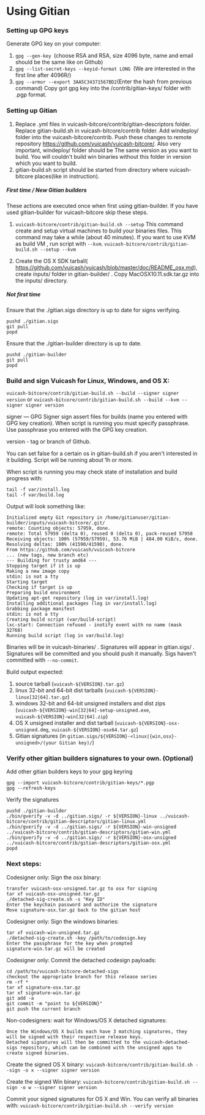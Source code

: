 Using Gitian
====================
### Setting up GPG keys
Generate GPG key on your computer:
1. ```gpg --gen-key ```(choose RSA and RSA, size 4096 byte, name and email should be the same like on Github)
2. ```gpg --list-secret-keys --keyid-format LONG ```(We are interested in the first line after 4096R/)
3. ```gpg --armor --export 3AA5C34371567BD2```(Enter the hash from previous command)
Copy got gpg key into the /contrib/gitian-keys/ folder with .pgp format.
### Setting up Gitian
1. Replace .yml files in vuicash-bitcore/contrib/gitian-descriptors folder. Replace gitian-build.sh in vuicash-bitcore/contrib folder. Add windeploy/ folder into the vuicash-bitcore/contrib. Push these changes to remote repository https://github.com/vuicash/vuicash-bitcore/. Also very important, windeploy/ folder should be The same version as you want to build. You will couldn't build win binaries without this folder in version which you want to build.
2. gitian-build.sh script should be started from directory where vuicash-bitcore places(like in instruction).
##### First time / New Gitian builders
These actions are executed once when first using gitian-builder. If you have used gitian-builder for vuicash-bitcore skip these steps.
1. ```vuicash-bitcore/contrib/gitian-build.sh --setup``` This command create and setup virtual machines to build your binaries files. This command may take a while (about 40 minutes). If you want to use KVM as build VM , run script with ```--kvm```.
    ```vuicash-bitcore/contrib/gitian-build.sh --setup --kvm```

2. Create the OS X SDK tarball( https://github.com/vuicash/vuicash/blob/master/doc/README_osx.md), create inputs/ folder in gitian-builder/ . Copy MacOSX10.11.sdk.tar.gz into the inputs/ directory.
##### Not first time
Ensure that the ./gitian.sigs directory is up to date for signs verifying.

    pushd ./gitian.sigs
    git pull
    popd

Ensure that the ./gitian-builder directory is up to date.

    pushd ./gitian-builder
    git pull
    popd

### Build and sign Vuicash for Linux, Windows, and OS X:

  ```vuicash-bitcore/contrib/gitian-build.sh --build --signer signer version``` or
  ```vuicash-bitcore/contrib/gitian-build.sh --build --kvm --signer signer version```

signer — GPG Signer sign assert files for builds (name you entered with GPG key creation). When script is running you must specify passphrase. Use passphrase you entered with the GPG key creation.

version - tag or branch of Github.

You can set false for a certain os in gitian-build.sh if you aren't interested in it building.
Script will be running about 1h or more.

When script is running you may check state of installation and build progress with:

    tail -f var/install.log
    tail -f var/build.log

Output will look something like:

    Initialized empty Git repository in /home/gitianuser/gitian-builder/inputs/vuicash-bitcore/.git/
    remote: Counting objects: 57959, done.
    remote: Total 57959 (delta 0), reused 0 (delta 0), pack-reused 57958
    Receiving objects: 100% (57959/57959), 53.76 MiB | 484.00 KiB/s, done.
    Resolving deltas: 100% (41590/41590), done.
    From https://github.com/vuicash/vuicash-bitcore
    ... (new tags, new branch etc)
    --- Building for trusty amd64 ---
    Stopping target if it is up
    Making a new image copy
    stdin: is not a tty
    Starting target
    Checking if target is up
    Preparing build environment
    Updating apt-get repository (log in var/install.log)
    Installing additional packages (log in var/install.log)
    Grabbing package manifest
    stdin: is not a tty
    Creating build script (var/build-script)
    lxc-start: Connection refused - inotify event with no name (mask 32768)
    Running build script (log in var/build.log)


Binaries will be in vuicash-binaries/ . Signatures will appear in gitian.sigs/ . Signatures will be committed and you should push it manually. Sigs haven't committed with ```--no-commit```.

Build output expected:

  1. source tarball (`vuicash-${VERSION}.tar.gz`)
  2. linux 32-bit and 64-bit dist tarballs (`vuicash-${VERSION}-linux[32|64].tar.gz`)
  3. windows 32-bit and 64-bit unsigned installers and dist zips (`vuicash-${VERSION}-win[32|64]-setup-unsigned.exe`, `vuicash-${VERSION}-win[32|64].zip`)
  4. OS X unsigned installer and dist tarball (`vuicash-${VERSION}-osx-unsigned.dmg`, `vuicash-${VERSION}-osx64.tar.gz`)
  5. Gitian signatures (in `gitian.sigs/${VERSION}-<linux|{win,osx}-unsigned>/(your Gitian key)/`)

### Verify other gitian builders signatures to your own. (Optional)

Add other gitian builders keys to your gpg keyring

    gpg --import vuicash-bitcore/contrib/gitian-keys/*.pgp
    gpg --refresh-keys

Verify the signatures

    pushd ./gitian-builder
    ./bin/gverify -v -d ../gitian.sigs/ -r ${VERSION}-linux ../vuicash-bitcore/contrib/gitian-descriptors/gitian-linux.yml
    ./bin/gverify -v -d ../gitian.sigs/ -r ${VERSION}-win-unsigned ../vuicash-bitcore/contrib/gitian-descriptors/gitian-win.yml
    ./bin/gverify -v -d ../gitian.sigs/ -r ${VERSION}-osx-unsigned ../vuicash-bitcore/contrib/gitian-descriptors/gitian-osx.yml
    popd

### Next steps:

Codesigner only: Sign the osx binary:

    transfer vuicash-osx-unsigned.tar.gz to osx for signing
    tar xf vuicash-osx-unsigned.tar.gz
    ./detached-sig-create.sh -s "Key ID"
    Enter the keychain password and authorize the signature
    Move signature-osx.tar.gz back to the gitian host

Codesigner only: Sign the windows binaries:

    tar xf vuicash-win-unsigned.tar.gz
    ./detached-sig-create.sh -key /path/to/codesign.key
    Enter the passphrase for the key when prompted
    signature-win.tar.gz will be created

Codesigner only: Commit the detached codesign payloads:

    cd /path/to/vuicash-bitcore-detached-sigs
    checkout the appropriate branch for this release series
    rm -rf *
    tar xf signature-osx.tar.gz
    tar xf signature-win.tar.gz
    git add -a
    git commit -m "point to ${VERSION}"
    git push the current branch

Non-codesigners: wait for Windows/OS X detached signatures:

    Once the Windows/OS X builds each have 3 matching signatures, they will be signed with their respective release keys.
    Detached signatures will then be committed to the vuicash-detached-sigs repository, which can be combined with the unsigned apps to create signed binaries.
Create the signed OS X binary:
```vuicash-bitcore/contrib/gitian-build.sh --sign -o x --signer signer version```

Create the signed Win binary:
```vuicash-bitcore/contrib/gitian-build.sh --sign -o w --signer signer version```

Commit your signed signatures for OS X and Win.
You can verify all binaries with:
```vuicash-bitcore/contrib/gitian-build.sh --verify version```
